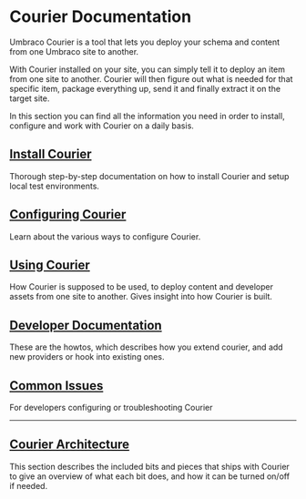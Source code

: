# Courier Documentation

Umbraco Courier is a tool that lets you deploy your schema and content from one Umbraco site to another. 

With Courier installed on your site, you can simply tell it to deploy an item from one site to another. Courier will then figure out what is needed for that specific item, package everything up, send it and finally extract it on the target site.

In this section you can find all the information you need in order to install, configure and work with Courier on a daily basis.

## [Install Courier](Architecture/Installation.md)
Thorough step-by-step documentation on how to install Courier and setup local test environments.

## [Configuring Courier](Architecture/Configuration.md)
Learn about the various ways to configure Courier.

## [Using Courier](UsingCourier.md)
How Courier is supposed to be used, to deploy content and developer assets from one site to another. Gives insight into how Courier is built.

## [Developer Documentation](Developer/)
These are the howtos, which describes how you extend courier, and add new providers or hook into existing ones.

## [Common Issues](CommonIssues.md)
For developers configuring or troubleshooting Courier

--- 

## [Courier Architecture](Architecture/)
This section describes the included bits and pieces that ships with Courier to give an overview of what each bit does, and how it can be turned on/off if needed.